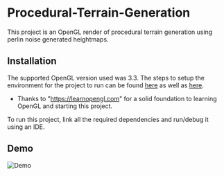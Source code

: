 # Procedural-Terrain-Generation

This project is an OpenGL render of procedural terrain generation using perlin noise generated heightmaps.

## Installation

The supported OpenGL version used was 3.3.
The steps to setup the environment for the project to run can be found [here](https://learnopengl.com/Getting-started/Creating-a-window) as well as [here](https://learnopengl.com/Getting-started/Hello-Window). 
* Thanks to "https://learnopengl.com" for a solid foundation to learning OpenGL and starting this project.

To run this project, link all the required dependencies and run/debug it using an IDE.

## Demo

![Demo](https://imgur.com/OAdarFa.gif)
